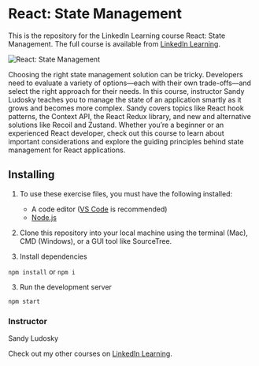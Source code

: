 # React: State Management
This is the repository for the LinkedIn Learning course React: State Management. The full course is available from [LinkedIn Learning][lil-course-url].

![React: State Management][lil-thumbnail-url] 

Choosing the right state management solution can be tricky. Developers need to evaluate a variety of options—each with their own trade-offs—and select the right approach for their needs. In this course, instructor Sandy Ludosky teaches you to manage the state of an application smartly as it grows and becomes more complex. Sandy covers topics like React hook patterns, the Context API, the React Redux library, and new and alternative solutions like Recoil and Zustand. Whether you’re a beginner or an experienced React developer, check out this course to learn about important considerations and explore the guiding principles behind state management for React applications.

## Installing

1. To use these exercise files, you must have the following installed:

   - A code editor ([VS Code](https://code.visualstudio.com/) is recommended)
   - [Node.js](https://nodejs.org/en/)

2. Clone this repository into your local machine using the terminal (Mac), CMD (Windows), or a GUI tool like SourceTree.
3. Install dependencies

`npm install` or `npm i`

3. Run the development server

`npm start`

### Instructor

Sandy Ludosky 
                            

Check out my other courses on [LinkedIn Learning](https://www.linkedin.com/learning/instructors/sandy-ludosky).

[lil-course-url]: https://www.linkedin.com/learning/react-state-management-22688323?dApp=59033956&leis=LAA
[lil-thumbnail-url]: https://media.licdn.com/dms/image/D560DAQEMhEiSDfZkaA/learning-public-crop_675_1200/0/1691430068930?e=2147483647&v=beta&t=_catiiKZPiOUhWd9191KXEVKdMNUzqZYzmZ-5sUTpOc
